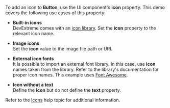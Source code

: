To add an icon to **Button**, use the UI component's **icon** property. This demo covers the following use cases of this property:   

- **Built-in icons**    
DevExtreme comes with an [icon library](/Documentation/Guide/Themes_and_Styles/Icons/#Built-In_Icon_Library). Set the **icon** property to the relevant icon name.    

- **Image icons**    
Set the **icon** value to the image file path or URI.    

- **External icon fonts**   
It is possible to import an external font library. In this case, use **icon** names taken from the library. Refer to the library's documentation for proper icon names. This example uses <a href="https://fontawesome.com/icons?d=gallery" target="_blank">Font Awesome</a>.    

- **Icon without a text**   
Define the **icon** but do not define the **text** property.    

Refer to the [Icons](/Documentation/Guide/Themes_and_Styles/Icons) help topic for additional information.
